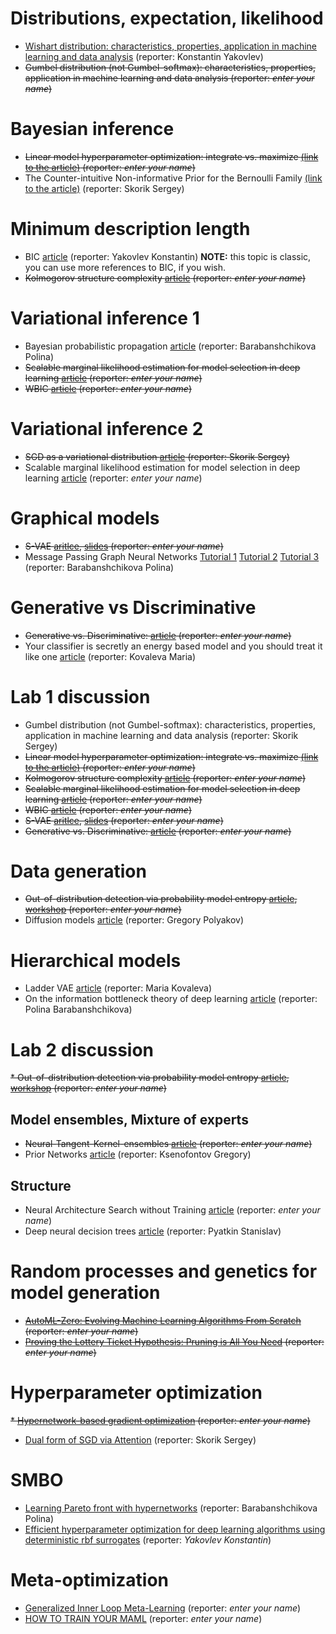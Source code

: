 # Distributions, expectation, likelihood

* [Wishart distribution: characteristics, properties, application in machine learning and data analysis](student_talks/week_1_wishart) (reporter: Konstantin Yakovlev) 
* ~~Gumbel distribution (not Gumbel-softmax): characteristics, properties, application in machine learning and data analysis (reporter: *enter your name*)~~



# Bayesian inference
* ~~Linear model hyperparameter optimization: integrate vs. maximize [(link to the article)](https://bayes.wustl.edu/MacKay/alpha.pdf) (reporter: *enter your name*)~~
* The Counter-intuitive Non-informative Prior for the Bernoulli Family [(link to the article)](https://www.tandfonline.com/doi/pdf/10.1080/10691898.2004.11910734) (reporter: Skorik Sergey)

# Minimum description length
* BIC [article](https://projecteuclid.org/journals/annals-of-statistics/volume-6/issue-2/Estimating-the-Dimension-of-a-Model/10.1214/aos/1176344136.full) (reporter: Yakovlev Konstantin) **NOTE:** this topic is classic, you can use more references to BIC, if you wish.
* ~~Kolmogorov structure complexity [article](https://homepages.cwi.nl/~paulv/papers/structure.pdf)  (reporter: *enter your name*)~~

# Variational inference 1
* Bayesian probabilistic propagation [article](https://arxiv.org/abs/1502.05336) (reporter: Barabanshchikova Polina)
* ~~Scalable marginal likelihood estimation for model selection in deep learning [article](http://proceedings.mlr.press/v139/immer21a/immer21a.pdf) (reporter: *enter your name*)~~
* ~~WBIC [article](https://www.jmlr.org/papers/volume14/watanabe13a/watanabe13a.pdf) (reporter: *enter your name*)~~

# Variational inference 2
* ~~SGD as a variational distribution [article](https://www.jmlr.org/papers/volume18/17-214/17-214.pdf) (reporter: Skorik Sergey)~~
* Scalable marginal likelihood estimation for model selection in deep learning [article](http://proceedings.mlr.press/v139/immer21a/immer21a.pdf) (reporter: *enter your name*)

# Graphical models
* ~~S-VAE [aritlce](http://datta.hms.harvard.edu/wp-content/uploads/2018/01/pub_24.pdf), [slides](http://web.cs.ucla.edu/~yzsun/classes/2020Winter_CS249/Papers/Group7_SVAE.pdf) (reporter: *enter your name*)~~
* Message Passing Graph Neural Networks  [Tutorial 1](https://wandb.ai/graph-neural-networks/spatial/reports/An-Introduction-to-Message-Passing-Graph-Neural-Networks-GNNs---VmlldzoyMDI2NTg2) [Tutorial 2](https://towardsdatascience.com/the-intuition-behind-graph-convolutions-and-message-passing-6dcd0ebf0063) [Tutorial 3](https://paperswithcode.com/method/mpnn)  (reporter: Barabanshchikova Polina)

# Generative vs Discriminative
* ~~Generative vs. Discriminative:  [article](https://www.microsoft.com/en-us/research/wp-content/uploads/2016/05/Bishop-CVPR-05.pdf) (reporter: *enter your name*)~~
* Your classifier is secretly an energy based model and you should treat it like one [article](https://arxiv.org/pdf/1912.03263.pdf) (reporter: Kovaleva Maria)

# Lab 1 discussion
* Gumbel distribution (not Gumbel-softmax): characteristics, properties, application in machine learning and data analysis (reporter: Skorik Sergey)
* ~~Linear model hyperparameter optimization: integrate vs. maximize [(link to the article)](https://bayes.wustl.edu/MacKay/alpha.pdf) (reporter: *enter your name*)~~
* ~~Kolmogorov structure complexity [article](https://homepages.cwi.nl/~paulv/papers/structure.pdf)  (reporter: *enter your name*)~~
* ~~Scalable marginal likelihood estimation for model selection in deep learning [article](http://proceedings.mlr.press/v139/immer21a/immer21a.pdf) (reporter: *enter your name*)~~
* ~~WBIC [article](https://www.jmlr.org/papers/volume14/watanabe13a/watanabe13a.pdf) (reporter: *enter your name*)~~
* ~~S-VAE [aritlce](http://datta.hms.harvard.edu/wp-content/uploads/2018/01/pub_24.pdf), [slides](http://web.cs.ucla.edu/~yzsun/classes/2020Winter_CS249/Papers/Group7_SVAE.pdf) (reporter: *enter your name*)~~
* ~~Generative vs. Discriminative:  [article](https://www.microsoft.com/en-us/research/wp-content/uploads/2016/05/Bishop-CVPR-05.pdf) (reporter: *enter your name*)~~

# Data generation
* ~~Out-of-distribution detection via probability model entropy  [article](https://arxiv.org/pdf/1703.04977.pdf), [workshop](https://www.youtube.com/watch?v=N-p_qSLzoAI) (reporter: *enter your name*)~~
* Diffusion models [article](https://arxiv.org/pdf/2208.11970.pdf) (reporter: Gregory Polyakov)

# Hierarchical models
* Ladder VAE [article](https://proceedings.neurips.cc/paper/2016/file/6ae07dcb33ec3b7c814df797cbda0f87-Paper.pdf) (reporter: Maria Kovaleva)
* On the information bottleneck theory of deep learning [article](https://openreview.net/pdf?id=ry_WPG-A-) (reporter: Polina Barabanshchikova)

# Lab 2 discussion
~~* Out-of-distribution detection via probability model entropy  [article](https://arxiv.org/pdf/1703.04977.pdf), [workshop](https://www.youtube.com/watch?v=N-p_qSLzoAI) (reporter: *enter your name*)~~

## Model ensembles, Mixture of experts
* ~~Neural-Tangent-Kernel-ensembles [article](https://arxiv.org/pdf/2202.12297.pdf) (reporter: *enter your name*)~~
* Prior Networks [article](https://arxiv.org/abs/1802.10501)  (reporter: Ksenofontov Gregory)

## Structure
*  Neural Architecture Search without Training [article](https://arxiv.org/abs/2006.04647)  (reporter:  *enter your name*)
*  Deep neural decision trees [article](https://arxiv.org/pdf/1806.06988.pdf)  (reporter:  Pyatkin Stanislav)

# Random processes and genetics for model generation
* ~~[AutoML-Zero: Evolving Machine Learning Algorithms From Scratch](http://proceedings.mlr.press/v119/real20a/real20a.pdf) (reporter:  *enter your name*)~~
* ~~[Proving the Lottery Ticket Hypothesis: Pruning is All You Need](http://proceedings.mlr.press/v119/malach20a/malach20a.pdf) (reporter:  *enter your name*)~~

# Hyperparameter optimization
~~* [Hypernetwork-based gradient optimization](https://arxiv.org/abs/1802.09419) (reporter:  *enter your name*)~~
* [Dual form of SGD via Attention](https://proceedings.mlr.press/v162/irie22a.html) (reporter:  Skorik Sergey)

# SMBO
* [Learning Pareto front with hypernetworks](https://arxiv.org/pdf/2010.04104.pdf) (reporter:  Barabanshchikova Polina)
* [Efficient hyperparameter optimization for deep learning algorithms using deterministic rbf surrogates](https://ojs.aaai.org/index.php/AAAI/article/view/10647/10506)  (reporter:  *Yakovlev Konstantin*)


# Meta-optimization
* [Generalized Inner Loop Meta-Learning](https://arxiv.org/pdf/1910.01727.pdf) (reporter:  *enter your name*)
* [HOW TO TRAIN YOUR MAML](https://arxiv.org/pdf/1810.09502.pdf)  (reporter:  *enter your name*)
